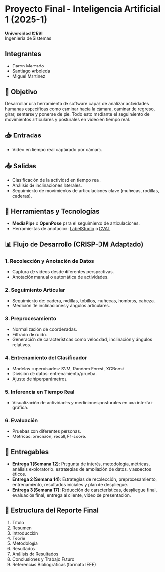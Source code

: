 
# Proyecto Final - Inteligencia Artificial 1 (2025-1)

**Universidad ICESI**  
Ingeniería de Sistemas  

## Integrantes
* Daron Mercado
* Santiago Arboleda
* Miguel Martinez

## 🎯 Objetivo

Desarrollar una herramienta de software capaz de analizar actividades humanas específicas como caminar hacia la cámara, caminar de regreso, girar, sentarse y ponerse de pie. Todo esto mediante el seguimiento de movimientos articulares y posturales en video en tiempo real.

## 📥 Entradas

- Video en tiempo real capturado por cámara.

## 📤 Salidas

- Clasificación de la actividad en tiempo real.
- Análisis de inclinaciones laterales.
- Seguimiento de movimientos de articulaciones clave (muñecas, rodillas, caderas).

## 🔧 Herramientas y Tecnologías

- **MediaPipe** o **OpenPose** para el seguimiento de articulaciones.
- Herramientas de anotación: [LabelStudio](https://labelstud.io/) o [CVAT](https://medium.com/cvat-ai/cvat-vs-labelstudio-which-one-is-better-b1a0d333842e)

## 📊 Flujo de Desarrollo (CRISP-DM Adaptado)

### 1. Recolección y Anotación de Datos
- Captura de videos desde diferentes perspectivas.
- Anotación manual o automática de actividades.

### 2. Seguimiento Articular
- Seguimiento de: cadera, rodillas, tobillos, muñecas, hombros, cabeza.
- Medición de inclinaciones y ángulos articulares.

### 3. Preprocesamiento
- Normalización de coordenadas.
- Filtrado de ruido.
- Generación de características como velocidad, inclinación y ángulos relativos.

### 4. Entrenamiento del Clasificador
- Modelos supervisados: SVM, Random Forest, XGBoost.
- División de datos: entrenamiento/prueba.
- Ajuste de hiperparámetros.

### 5. Inferencia en Tiempo Real
- Visualización de actividades y mediciones posturales en una interfaz gráfica.

### 6. Evaluación
- Pruebas con diferentes personas.
- Métricas: precisión, recall, F1-score.

## 🧪 Entregables

- **Entrega 1 (Semana 12)**: Pregunta de interés, metodología, métricas, análisis exploratorio, estrategias de ampliación de datos, y aspectos éticos.
- **Entrega 2 (Semana 14)**: Estrategias de recolección, preprocesamiento, entrenamiento, resultados iniciales y plan de despliegue.
- **Entrega 3 (Semana 17)**: Reducción de características, despliegue final, evaluación final, entrega al cliente, video de presentación.

## 🧾 Estructura del Reporte Final

1. Título  
2. Resumen  
3. Introducción  
4. Teoría  
5. Metodología  
6. Resultados  
7. Análisis de Resultados  
8. Conclusiones y Trabajo Futuro  
9. Referencias Bibliográficas (formato IEEE)

